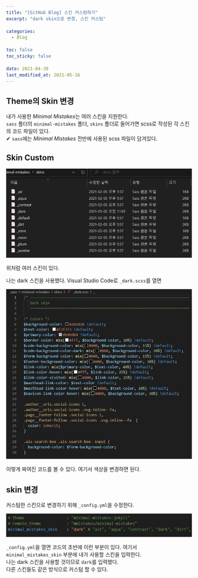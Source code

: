```yaml
---
title: "[GitHub Blog] 스킨 커스텀하기"
excerpt: "dark skin으로 변경, 스킨 커스텀"

categories:
  - Blog

toc: false
toc_sticky: false

date: 2021-04-30
last_modified_at: 2021-05-16
---
```


## Theme의 Skin 변경  
내가 사용한 *Minimal Mistakes*는 여러 스킨을 지원한다.  
`sass` 폴더의 `minimal-mistakes` 폴더, `skins` 폴더로 들어가면 scss로 작성된 각 스킨의 코드 파일이 있다.  
✔ `sass`에는 *Minimal Mistakes* 전반에 사용된 scss 파일이 담겨있다.  

## Skin Custom  
<img src="/assets/images/21043001/skins.png" width="600">  

위처럼 여러 스킨이 있다.  

나는 dark 스킨을 사용했다. Visual Studio Code로 `_dark.scss`를 열면  

<img src="/assets/images/21043001/dark.png" width="550">  

이렇게 짜여진 코드를 볼 수 있다. 여기서 색상을 변경하면 된다.  

## skin 변경  
커스텀한 스킨으로 변경하기 위해 `_config.yml`을 수정한다.  

<img src="/assets/images/21043001/skinchange.png" width="550">  

`_config.yml`을 열면 코드의 초반에 이런 부분이 있다. 여기서 `minimal_mistakes_skin` 부분에 내가 사용할 스킨을 입력한다.  
나는 dark 스킨을 사용할 것이므로 `dark`를 입력했다.  
다른 스킨들도 같은 방식으로 커스텀 할 수 있다.  